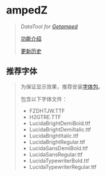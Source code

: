 # ampedZ
>*DataTool for [Getamped](http://bfo.sdo.com/)*
>
>[功能介绍](README.md)
>
>[更新历史](WHATSNEW.md)
## 推荐字体
>
>为保证显示效果，推荐安装[字体包](fonts.zip)。
>
>包含以下字体文件：
>* FZDHTJW.TTF
>* H2GTRE.TTF
>* LucidaBrightDemiBold.ttf
>* LucidaBrightDemiItalic.ttf
>* LucidaBrightItalic.ttf
>* LucidaBrightRegular.ttf
>* LucidaSansDemiBold.ttf
>* LucidaSansRegular.ttf
>* LucidaTypewriterBold.ttf
>* LucidaTypewriterRegular.ttf
